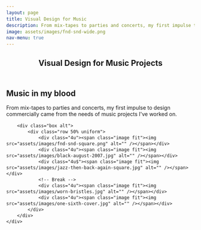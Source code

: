 ```yaml
---
layout: page
title: Visual Design for Music
description: From mix-tapes to parties and concerts, my first impulse to design commercially came from the needs of music projects I've worked on.
image: assets/images/fnd-snd-wide.png
nav-menu: true
---
```


<!-- Main -->
<div id="main" class="alt">

<!-- One -->
<section id="one">
	<div class="inner">
		<header class="major">
			<h1>Visual Design for Music Projects</h1>
		</header>

<!-- Content -->
<h2 id="content">Music in my blood</h2>
<p>From mix-tapes to parties and concerts, my first impulse to design commercially came from the needs of music projects I've worked on.</p>


<!-- Elements -->
<div class="row 200%">
	<div class="12u">

<!-- Image -->
		<div class="box alt">
			<div class="row 50% uniform">
				<div class="4u"><span class="image fit"><img src="assets/images/fnd-snd-square.png" alt="" /></span></div>
				<div class="4u"><span class="image fit"><img src="assets/images/black-august-2007.jpg" alt="" /></span></div>
				<div class="4u$"><span class="image fit"><img src="assets/images/jazz-then-back-again-square.jpg" alt="" /></span></div>
				<!-- Break -->
				<div class="4u"><span class="image fit"><img src="assets/images/worn-bristles.jpg" alt="" /></span></div>
				<div class="4u"><span class="image fit"><img src="assets/images/one-sixth-cover.jpg" alt="" /></span></div>
			</div>
		</div>
	</div>
</div>
</div>
</section>
</div>
